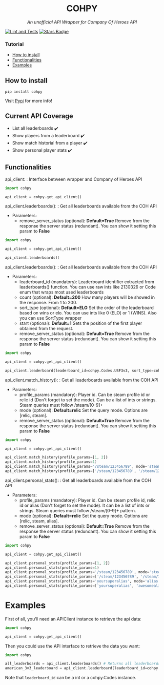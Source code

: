 <h1 style="text-align: center">COHPY</h1>
<div style="text-align: center">
<i>An unofficial API Wrapper for Company Of Heroes API</i>

</div>

[![Lint and Tests](https://github.com/AndresGL01/cohpy/actions/workflows/ci.yml/badge.svg)](https://github.com/AndresGL01/cohpy/actions/workflows/ci.yml)
<a href="https://github.com/AndresGL01/cohpy/stargazers"><img src="https://img.shields.io/github/stars/AndresGL01/cohpy" alt="Stars Badge"/></a>


### Tutorial
- [How to install](#How-to-install)
- [Functionalities](#Functionalities)
- [Examples](#Examples)

## How to install
````shell
pip install cohpy
````
Visit [Pypi](https://pypi.org/project/cohpy/) for more info!

## Current API Coverage
- List all leaderboards ✔️
- Show players from a leaderboard ️✔️
- Show match historial from a player ✔️
- Show personal player stats ✔️

## Functionalities

api_client:
: Interface between wrapper and Company of Heroes API 

````python
import cohpy

api_client = cohpy.get_api_client()
````

api_client.leaderboards():
: Get all leaderboards available from the COH API

- Parameters:
  - remove_server_status (optional): **Default=True** Remove from the response the server status (redundant).
You can show it setting this param to **False**

````python
import cohpy

api_client = cohpy.get_api_client()

api_client.leaderboards()
````

api_client.leaderboards():
: Get all leaderboards available from the COH API

- Parameters:
  - leaderboard_id (mandatory): Leaderboard identifier extracted from leaderboards() function. You can use raw ints like 2130329 or
Code enum that wraps most used leaderboards
  - count (optional): **Default=200** How many players will be showed in the response. From 1 to 200.
  - sort_type (optional): **Default=ELO** Set the order of the leaderboard based on wins or elo. You can use ints like 0 (ELO) or 1 (WINS). Also you can use SortType wrapper
  - start (optional): **Default=1** Sets the position of the first player obtained from the request.
  - remove_server_status (optional): **Default=True** Remove from the response the server status (redundant).
You can show it setting this param to **False**
````python
import cohpy

api_client = cohpy.get_api_client()

api_client.leaderboard(leaderboard_id=cohpy.Codes.USF3v3, sort_type=cohpy.SortType.ELO)
````

api_client.match_history():
: Get all leaderboards available from the COH API

- Parameters:
  - profile_params (mandatory): Player id. Can be steam profile id or relic id (Don't forget to set the mode). Can be a list of ints or strings. Steam queries must follow /steam/[0-9]+
  - mode (optional): **Default=relic** Set the query mode. Options are [relic, steam].
  - remove_server_status (optional): **Default=True** Remove from the response the server status (redundant).
You can show it setting this param to **False**
````python
import cohpy

api_client = cohpy.get_api_client()

api_client.match_history(profile_params=[1, 2])
api_client.match_history(profile_params=1)
api_client.match_history(profile_params='/steam/123456789', mode='steam')
api_client.match_history(profile_params=['/steam/123456789', '/steam/123456789'], mode='steam')

````

api_client.personal_stats():
: Get all leaderboards available from the COH API

- Parameters:
  - profile_params (mandatory): Player id. Can be steam profile id, relic id or alias (Don't forget to set the mode). It can be a list of ints or strings. Steam queries must follow /steam/[0-9]+ pattern.
  - mode (optional): **Default=relic** Set the query mode. Options are [relic, steam, alias].
  - remove_server_status (optional): **Default=True** Remove from the response the server status (redundant).
You can show it setting this param to **False**
````python
import cohpy

api_client = cohpy.get_api_client()

api_client.personal_stats(profile_params=[1, 2])
api_client.personal_stats(profile_params=1)
api_client.personal_stats(profile_params='/steam/123456789', mode='steam')
api_client.personal_stats(profile_params=['/steam/123456789', '/steam/123456789'], mode='steam')
api_client.personal_stats(profile_params='yoursuperalias', mode='alias')
api_client.personal_stats(profile_params=['yoursuperalias', 'awesomealias'], mode='alias')

````

# Examples
First of all, you'll need an APIClient instance to retrieve the api data: 
````python
import cohpy

api_client = cohpy.get_api_client()
````
Then you could use the API interface to retrieve the data you want:

````python
import cohpy

all_leaderboards = api_client.leaderboards() # Returns all leaderboards info
american_3v3_leaderboard = api_client.leaderboard(leaderboard_id=cohpy.Codes.USF3v3) # Returns info from specific leaderboard
````
Note that ````leaderboard_id```` can be a int or a cohpy.Codes instance.
